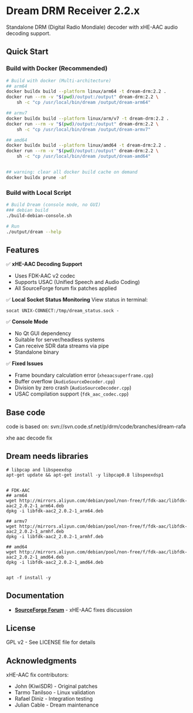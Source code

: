 # Dream DRM Receiver 2.2.x

Standalone DRM (Digital Radio Mondiale) decoder with xHE-AAC audio decoding support.

## Quick Start

### Build with Docker (Recommended)

```bash
# Build with docker (Multi-architecture)
## arm64
docker buildx build --platform linux/arm64 -t dream-drm:2.2 .
docker run --rm -v "$(pwd)/output:/output" dream-drm:2.2 \
    sh -c "cp /usr/local/bin/dream /output/dream-arm64"

## armv7
docker buildx build --platform linux/arm/v7 -t dream-drm:2.2 .
docker run --rm -v "$(pwd)/output:/output" dream-drm:2.2 \
    sh -c "cp /usr/local/bin/dream /output/dream-armv7"

## amd64
docker buildx build --platform linux/amd64 -t dream-drm:2.2 .
docker run --rm -v "$(pwd)/output:/output" dream-drm:2.2 \
    sh -c "cp /usr/local/bin/dream /output/dream-amd64"


## warning: clear all docker build cache on demand
docker buildx prune -af

```

### Build with Local Script

```bash
# Build Dream (console mode, no GUI)
### debian build
./build-debian-console.sh

# Run
./output/dream --help

```

## Features

✅ **xHE-AAC Decoding Support**
- Uses FDK-AAC v2 codec
- Supports USAC (Unified Speech and Audio Coding)
- All SourceForge forum fix patches applied

✅ **Local Socket Status Monitoring**
View status in terminal:
```
socat UNIX-CONNECT:/tmp/dream_status.sock -
```


✅ **Console Mode**
- No Qt GUI dependency
- Suitable for server/headless systems
- Can receive SDR data streams via pipe
- Standalone binary

✅ **Fixed Issues**
- Frame boundary calculation error (`xheaacsuperframe.cpp`)
- Buffer overflow (`AudioSourceDecoder.cpp`)
- Division by zero crash (`AudioSourceDecoder.cpp`)
- USAC compilation support (`fdk_aac_codec.cpp`)

## Base code
code is based on:
svn://svn.code.sf.net/p/drm/code/branches/dream-rafa

xhe aac decode fix

## Dream needs libraries
```
# libpcap and libspeexdsp
apt-get update && apt-get install -y libpcap0.8 libspeexdsp1


# FDK-AAC
## arm64
wget http://mirrors.aliyun.com/debian/pool/non-free/f/fdk-aac/libfdk-aac2_2.0.2-1_arm64.deb
dpkg -i libfdk-aac2_2.0.2-1_arm64.deb

## armv7
wget http://mirrors.aliyun.com/debian/pool/non-free/f/fdk-aac/libfdk-aac2_2.0.2-1_armhf.deb
dpkg -i libfdk-aac2_2.0.2-1_armhf.deb

## amd64
wget http://mirrors.aliyun.com/debian/pool/non-free/f/fdk-aac/libfdk-aac2_2.0.2-1_amd64.deb
dpkg -i libfdk-aac2_2.0.2-1_amd64.deb


apt -f install -y
```

## Documentation

- **[SourceForge Forum](https://sourceforge.net/p/drm/discussion/general/thread/01c6e64c3b/)** - xHE-AAC fixes discussion

## License

GPL v2 - See LICENSE file for details

## Acknowledgments

xHE-AAC fix contributors:
- John (KiwiSDR) - Original patches
- Tarmo Tanilsoo - Linux validation
- Rafael Diniz - Integration testing
- Julian Cable - Dream maintenance
